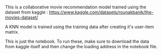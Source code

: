 This is a collaborative movie recommendation model trained using the dataset from kaggle : https://www.kaggle.com/datasets/rounakbanik/the-movies-dataset/

A KNN model is trained using the training data after creating it's user-item matrix. 

This is just the notebook. To run these, make sure to download the data from kaggle itself and then change the loading address in the notebook file.
